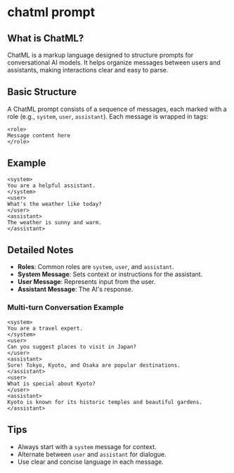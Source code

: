 # chatml prompt

## What is ChatML?

ChatML is a markup language designed to structure prompts for conversational AI models. It helps organize messages between users and assistants, making interactions clear and easy to parse.

## Basic Structure

A ChatML prompt consists of a sequence of messages, each marked with a role (e.g., `system`, `user`, `assistant`). Each message is wrapped in tags:

```
<role>
Message content here
</role>
```

## Example

```text
<system>
You are a helpful assistant.
</system>
<user>
What's the weather like today?
</user>
<assistant>
The weather is sunny and warm.
</assistant>
```

## Detailed Notes

- **Roles**: Common roles are `system`, `user`, and `assistant`.
- **System Message**: Sets context or instructions for the assistant.
- **User Message**: Represents input from the user.
- **Assistant Message**: The AI's response.

### Multi-turn Conversation Example

```text
<system>
You are a travel expert.
</system>
<user>
Can you suggest places to visit in Japan?
</user>
<assistant>
Sure! Tokyo, Kyoto, and Osaka are popular destinations.
</assistant>
<user>
What is special about Kyoto?
</user>
<assistant>
Kyoto is known for its historic temples and beautiful gardens.
</assistant>
```

## Tips

- Always start with a `system` message for context.
- Alternate between `user` and `assistant` for dialogue.
- Use clear and concise language in each message.
